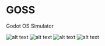 # GOSS
Godot OS Simulator

![alt text](https://github.com/kewsonagi/GOSS/blob/main/Screenshot%202025-08-10%20183539.png?raw=true)
![alt text](https://github.com/kewsonagi/GOSS/blob/main/Screenshot%202025-08-10%20183742.png?raw=true)
![alt text](https://github.com/kewsonagi/GOSS/blob/main/Screenshot%202025-08-10%20183807.png?raw=true)
![alt text](https://github.com/kewsonagi/GOSS/blob/main/Screenshot%202025-08-10%20183823.png?raw=true)
